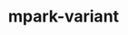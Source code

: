 ---
title: "mpark-variant"
layout: cache
categories: [package, develop-2025-03-23]
meta: {"compilers": ["cce@=18.0.0", "gcc@=11.4.0", "oneapi@=2024.2.1"], "num_specs": 4, "num_specs_by_stack": {"e4s": 1, "e4s-cray-rhel": 1, "e4s-neoverse-v2": 1, "e4s-oneapi": 1, "root": 4}, "oss": ["rhel8", "ubuntu22.04"], "platforms": ["linux"], "stacks": ["e4s", "e4s-cray-rhel", "e4s-neoverse-v2", "e4s-oneapi", "root"], "targets": ["neoverse_v2", "x86_64_v3"], "versions": ["1.4.0"]}
spec_details: [{"compiler": "oneapi@=2024.2.1", "hash": "c22kzww5vyf4ayl54t3najjvg36weh5u", "os": "ubuntu22.04", "platform": "linux", "size": "-", "stacks": ["e4s-oneapi", "root"], "target": "x86_64_v3", "variants": ["build_system=cmake", "build_type=Release", "generator=make", "~ipo", "patches=21a4f8d,4e173fe,b3501f7"], "versions": ["1.4.0"]}, {"compiler": "gcc@=11.4.0", "hash": "jvznf6ancgk5bdqisqvdr7mtyuwgnxsn", "os": "ubuntu22.04", "platform": "linux", "size": "-", "stacks": ["e4s-neoverse-v2", "root"], "target": "neoverse_v2", "variants": ["build_system=cmake", "build_type=Release", "generator=make", "~ipo", "patches=21a4f8d,4e173fe,b3501f7"], "versions": ["1.4.0"]}, {"compiler": "cce@=18.0.0", "hash": "qhse6irnswhawskc3unpktveeefowyiy", "os": "rhel8", "platform": "linux", "size": "-", "stacks": ["e4s-cray-rhel", "root"], "target": "x86_64_v3", "variants": ["build_system=cmake", "build_type=Release", "generator=make", "~ipo", "patches=21a4f8d,4e173fe,b3501f7"], "versions": ["1.4.0"]}, {"compiler": "gcc@=11.4.0", "hash": "xzm5dq5jgr5qlrm55xwbpvdhlpwxcegp", "os": "ubuntu22.04", "platform": "linux", "size": "-", "stacks": ["e4s", "root"], "target": "x86_64_v3", "variants": ["build_system=cmake", "build_type=Release", "generator=make", "~ipo", "patches=21a4f8d,4e173fe,b3501f7"], "versions": ["1.4.0"]}]
---